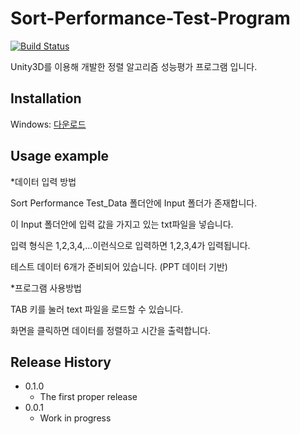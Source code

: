 # Sort-Performance-Test-Program
[![Build Status][travis-image]][travis-url]

Unity3D를 이용해 개발한 정렬 알고리즘 성능평가 프로그램 입니다.

## Installation

Windows: [다운로드](https://github.com/JeroJun/Sort-Performance-Test-Program/blob/master/Compiled/%EC%8B%A4%ED%96%89%20%ED%94%84%EB%A1%9C%EA%B7%B8%EB%9E%A8.zip?raw=true)

## Usage example

*데이터 입력 방법

Sort Performance Test_Data 폴더안에 Input 폴더가 존재합니다.

이 Input 폴더안에 입력 값을 가지고 있는 txt파일을 넣습니다.

입력 형식은 1,2,3,4,...이런식으로 입력하면 1,2,3,4가 입력됩니다.

테스트 데이터 6개가 준비되어 있습니다. (PPT 데이터 기반)


*프로그램 사용방법

TAB 키를 눌러 text 파일을 로드할 수 있습니다.

화면을 클릭하면 데이터를 정렬하고 시간을 출력합니다.

## Release History

* 0.1.0
    * The first proper release
* 0.0.1
    * Work in progress

<!-- Markdown link & img dfn's -->
[travis-image]: https://img.shields.io/travis/dbader/node-datadog-metrics/master.svg?style=flat-square
[travis-url]: https://travis-ci.org/dbader/node-datadog-metrics
